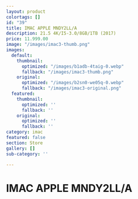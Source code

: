 ```yaml
---
layout: product
colortags: []
id: "39"
title: IMAC APPLE MNDY2LL/A
description: 21.5 4K/I5-3.0/8GB/1TB (2017)
price: 11.999.00
image: "/images/imac3-thumb.png"
images:
  default:
    thumbnail:
      optimized: "/images/b1adb-4taig-0.webp"
      fallback: "/images/imac3-thumb.png"
    original:
      optimized: "/images/b2sn0-we05q-0.webp"
      fallback: "/images/imac3-original.png"
  featured:
    thumbnail:
      optimized: ''
      fallback: ''
    original:
      optimized: ''
      fallback: ''
category: imac
featured: false
section: Store
gallery: []
sub-category: ''

---
```

# IMAC APPLE MNDY2LL/A